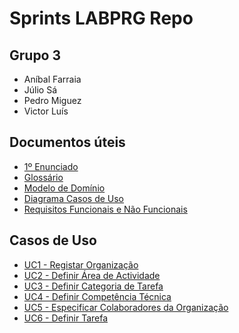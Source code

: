 # Sprints LABPRG Repo

## Grupo 3

- Aníbal Farraia
- Júlio Sá
- Pedro Miguez
- Victor Luís

## Documentos úteis

- [1º Enunciado](Análise/Enunciado.md)
- [Glossário](Análise/Glossario.md)
- [Modelo de Domínio](Análise/Modelo_Domínio.png)
- [Diagrama Casos de Uso](Análise/UseCaseDiagram.png)
- [Requisitos Funcionais e Não Funcionais](Análise/Requisitos_Funcionais&FURPS+.md)

## Casos de Uso

- [UC1 - Registar Organização](Análise/UC1_Registar_Organização/UC1.md)
- [UC2 - Definir Área de Actividade](Análise/UC2_Definir_Área_de_Actividade/UC2.md)
- [UC3 - Definir Categoria de Tarefa](Análise/UC3_Definir_Categoria_de_Tarefa/UC3.md)
- [UC4 - Definir Competência Técnica](Análise/UC4_Definir_Competência_Técnica/UC4.md)
- [UC5 - Especificar Colaboradores da Organização](Análise/UC5_Especificar_Colaboradores_da_Organização/UC5.md)
- [UC6 - Definir Tarefa](Análise/UC6_Definir_Tarefa/UC6.md)
